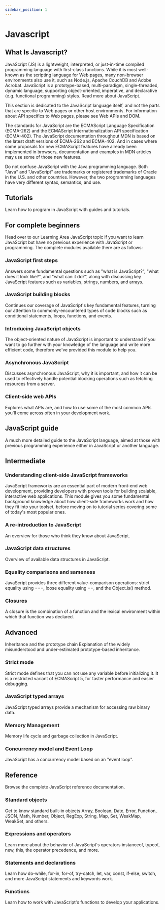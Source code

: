 ```yaml
---
sidebar_position: 1
---
```


# Javascript

## What Is Javascript?

JavaScript (JS) is a lightweight, interpreted, or just-in-time compiled programming language with first-class functions. While it is most well-known as the scripting language for Web pages, many non-browser environments also use it, such as Node.js, Apache CouchDB and Adobe Acrobat. JavaScript is a prototype-based, multi-paradigm, single-threaded, dynamic language, supporting object-oriented, imperative, and declarative (e.g. functional programming) styles. Read more about JavaScript.

This section is dedicated to the JavaScript language itself, and not the parts that are specific to Web pages or other host environments. For information about API specifics to Web pages, please see Web APIs and DOM.

The standards for JavaScript are the ECMAScript Language Specification (ECMA-262) and the ECMAScript Internationalization API specification (ECMA-402). The JavaScript documentation throughout MDN is based on the latest draft versions of ECMA-262 and ECMA-402. And in cases where some proposals for new ECMAScript features have already been implemented in browsers, documentation and examples in MDN articles may use some of those new features.

Do not confuse JavaScript with the Java programming language. Both "Java" and "JavaScript" are trademarks or registered trademarks of Oracle in the U.S. and other countries. However, the two programming languages have very different syntax, semantics, and use.

## Tutorials

Learn how to program in JavaScript with guides and tutorials.

## For complete beginners

Head over to our Learning Area JavaScript topic if you want to learn JavaScript but have no previous experience with JavaScript or programming. The complete modules available there are as follows:

### JavaScript first steps

Answers some fundamental questions such as "what is JavaScript?", "what does it look like?", and "what can it do?", along with discussing key JavaScript features such as variables, strings, numbers, and arrays.

### JavaScript building blocks

Continues our coverage of JavaScript's key fundamental features, turning our attention to commonly-encountered types of code blocks such as conditional statements, loops, functions, and events.

### Introducing JavaScript objects

The object-oriented nature of JavaScript is important to understand if you want to go further with your knowledge of the language and write more efficient code, therefore we've provided this module to help you.

### Asynchronous JavaScript

Discusses asynchronous JavaScript, why it is important, and how it can be used to effectively handle potential blocking operations such as fetching resources from a server.

### Client-side web APIs

Explores what APIs are, and how to use some of the most common APIs you'll come across often in your development work.

## JavaScript guide

A much more detailed guide to the JavaScript language, aimed at those with previous programming experience either in JavaScript or another language.

## Intermediate

### Understanding client-side JavaScript frameworks

JavaScript frameworks are an essential part of modern front-end web development, providing developers with proven tools for building scalable, interactive web applications. This module gives you some fundamental background knowledge about how client-side frameworks work and how they fit into your toolset, before moving on to tutorial series covering some of today's most popular ones.

### A re-introduction to JavaScript

An overview for those who think they know about JavaScript.

### JavaScript data structures

Overview of available data structures in JavaScript.

### Equality comparisons and sameness

JavaScript provides three different value-comparison operations: strict equality using ===, loose equality using ==, and the Object.is() method.

### Closures

A closure is the combination of a function and the lexical environment within which that function was declared.

## Advanced

Inheritance and the prototype chain
Explanation of the widely misunderstood and under-estimated prototype-based inheritance.

### Strict mode

Strict mode defines that you can not use any variable before initializing it. It is a restricted variant of ECMAScript 5, for faster performance and easier debugging.

### JavaScript typed arrays

JavaScript typed arrays provide a mechanism for accessing raw binary data.

### Memory Management

Memory life cycle and garbage collection in JavaScript.

### Concurrency model and Event Loop

JavaScript has a concurrency model based on an "event loop".

## Reference

Browse the complete JavaScript reference documentation.

### Standard objects

Get to know standard built-in objects Array, Boolean, Date, Error, Function, JSON, Math, Number, Object, RegExp, String, Map, Set, WeakMap, WeakSet, and others.

### Expressions and operators

Learn more about the behavior of JavaScript's operators instanceof, typeof, new, this, the operator precedence, and more.

### Statements and declarations

Learn how do-while, for-in, for-of, try-catch, let, var, const, if-else, switch, and more JavaScript statements and keywords work.

### Functions

Learn how to work with JavaScript's functions to develop your applications.